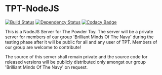 # TPT-NodeJS
[![Build Status](https://magnum.travis-ci.com/wolfy1339/TPT-NodeJS.svg?token=BajzZs7nhy8tMbNT4mwD&branch=master)](https://magnum.travis-ci.com/wolfy1339/TPT-NodeJS)
[![Dependency Status](https://david-dm.org/wolfy1339/TPT-NodeJS.svg)](https://david-dm.org/wolfy1339/TPT-NodeJS)
<a href="https://www.codacy.com/app/Brilliant-Minds-Of-The-Navy/TPT-NodeJS"><img src="https://www.codacy.com/project/badge/22994f697ea34f27a29b1f74db6a12a6" alt="Codacy Badge"/></a>

This is a NodeJS Server for The Powder Toy. The server will be a private server for members of our group 'Brilliant Minds Of The Navy' during the testing phase after it will be public for all and any user of TPT. Members of our group are welcome to contribute!

The source of this server shall remain private and the source code for released versions will be publicly distributed only amongst our group 'Brilliant Minds Of The Navy' on request.
